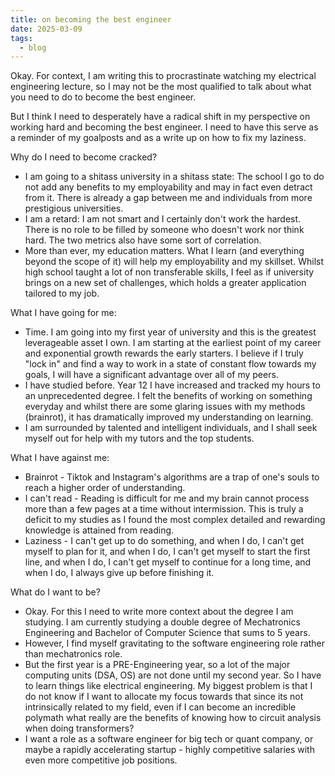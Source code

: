 ```yaml
---
title: on becoming the best engineer
date: 2025-03-09
tags:
  - blog
---
```

Okay. For context, I am writing this to procrastinate watching my electrical engineering lecture, so I may not be the most qualified to talk about what you need to do to become the best engineer.

But I think I need to desperately have a radical shift in my perspective on working hard and becoming the best engineer. I need to have this serve as a reminder of my goalposts and as a write up on how to fix my laziness.

Why do I need to become cracked?
- I am going to a shitass university in a shitass state: The school I go to do not add any benefits to my employability and may in fact even detract from it. There is already a gap between me and individuals from more prestigious universities.
- I am a retard: I am not smart and I certainly don't work the hardest. There is no role to be filled by someone who doesn't work nor think hard. The two metrics also have some sort of correlation.
- More than ever, my education matters. What I learn (and everything beyond the scope of it) will help my employability and my skillset. Whilst high school taught a lot of non transferable skills, I feel as if university brings on a new set of challenges, which holds a greater application tailored to my job.

What I have going for me:
- Time. I am going into my first year of university and this is the greatest leverageable asset I own. I am starting at the earliest point of my career and exponential growth rewards the early starters. I believe if I truly "lock in" and find a way to work in a state of constant flow towards my goals, I will have a significant advantage over all of my peers.
- I have studied before. Year 12 I have increased and tracked my hours to an unprecedented degree. I felt the benefits of working on something everyday and whilst there are some glaring issues with my methods (brainrot), it has dramatically improved my understanding on learning.
- I am surrounded by talented and intelligent individuals, and I shall seek myself out for help with my tutors and the top students.

What I have against me:
- Brainrot - Tiktok and Instagram's algorithms are a trap of one's souls to reach a higher order of understanding. 
- I can't read - Reading is difficult for me and my brain cannot process more than a few pages at a time without intermission. This is truly a deficit to my studies as I found the most complex detailed and rewarding knowledge is attained from reading.
- Laziness - I can't get up to do something, and when I do, I can't get myself to plan for it, and when I do, I can't get myself to start the first line, and when I do, I can't get myself to continue for a long time, and when I do, I always give up before finishing it.

What do I want to be?
- Okay. For this I need to write more context about the degree I am studying. I am currently studying a double degree of Mechatronics Engineering and Bachelor of Computer Science that sums to 5 years.
- However, I find myself gravitating to the software engineering role rather than mechatronics role.
- But the first year is a PRE-Engineering year, so a lot of the major computing units (DSA, OS) are not done until my second year. So I have to learn things like electrical engineering. My biggest problem is that I do not know if I want to allocate my focus towards that since its not intrinsically related to my field, even if I can become an incredible polymath what really are the benefits of knowing how to circuit analysis when doing transformers?
- I want a role as a software engineer for big tech or quant company, or maybe a rapidly accelerating startup - highly competitive salaries with even more competitive job positions.